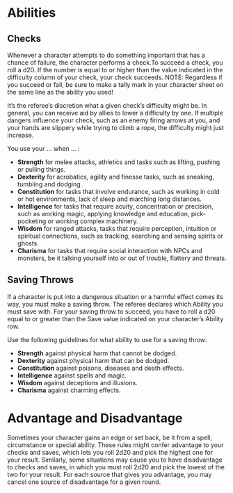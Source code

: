 # Abilities

## Checks
Whenever a character attempts to do something important that has a chance of failure, the character performs a check.To succeed a check, you roll a d20. If the number is equal to or higher than the value indicated in the difficulty column of your check, your check succeeds. NOTE: Regardless if you succeed or fail, be sure to make a tally mark in your character sheet on the same line as the ability you used! 

It’s the referee’s discretion what a given check’s difficulty might be. In general, you can receive aid by allies to lower a difficulty by one. If multiple dangers influence your check, such as an enemy firing arrows at you, and your hands are slippery while trying to climb a rope, the difficulty might just increase. 

You use your … when ... :
* **Strength** for melee attacks, athletics and tasks such as lifting, pushing or pulling things.  
* **Dexterity** for acrobatics, agility and finesse tasks, such as sneaking, tumbling and dodging.
* **Constitution** for tasks that involve endurance, such as working in cold or hot environments, lack of sleep and marching long distances.
* **Intelligence** for tasks that require acuity, concentration or precision, such as working magic, applying knowledge and education, pick-pocketing or working complex machinery.
* **Wisdom** for ranged attacks, tasks that require perception, intuition or spiritual connections, such as tracking, searching and sensing spirits or ghosts. 
* **Charisma** for tasks that require social interaction with NPCs and monsters, be it talking yourself into or out of trouble, flattery and threats. 

## Saving Throws
If a character is put into a dangerous situation or a harmful effect comes its way, you must make a saving throw. The referee declares which Ability you must save with. For your saving throw to succeed, you have to roll a d20 equal to or greater than the Save value  indicated on your character’s Ability row. 

Use the following guidelines for what ability to use for a saving throw:
* **Strength** against physical harm that cannot be dodged.
* **Dexterity** against physical harm that can be dodged.
* **Constitution** against poisons, diseases and death effects. 
* **Intelligence** against spells and magic.
* **Wisdom** against deceptions and illusions.
* **Charisma** against charming effects. 

# Advantage and Disadvantage
Sometimes your character gains an edge or set back, be it from a spell, circumstance or special ability. These rules might confer advantage to your checks and saves, which lets you roll 2d20 and pick the highest one for your result. Similarly, some situations may cause you to have disadvantage to checks and saves, in which you must roll 2d20 and pick the lowest of the two for your result. For each source that gives you advantage, you may cancel one source of disadvantage for a given round. 
